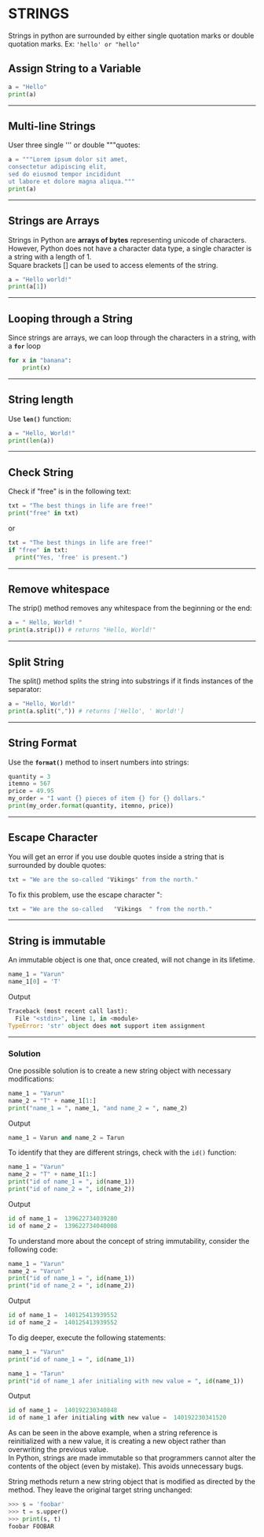 # STRINGS
Strings in python are surrounded by either single quotation marks or double quotation marks. Ex: `'hello' or "hello"`
## Assign String to a Variable
```python
a = "Hello"
print(a)
```
---
## Multi-line Strings
User three single ''' or double """quotes:
```python
a = """Lorem ipsum dolor sit amet,
consectetur adipiscing elit,
sed do eiusmod tempor incididunt
ut labore et dolore magna aliqua."""
print(a)
```
---
## Strings are Arrays
Strings in Python are **arrays of bytes** representing unicode of characters.  
However, Python does not have a character data type, a single character is a string with a length of 1.  
Square brackets [] can be used to access elements of the string.
```python
a = "Hello world!"
print(a[1])
```
---
## Looping through a String
Since strings are arrays, we can loop through the characters in a string, with a **`for`** loop
```python
for x in "banana":
    print(x)
```
---
## String length
Use **`len()`** function:
```python
a = "Hello, World!"
print(len(a))
```
---
## Check String
Check if "free" is in the following text:
```python
txt = "The best things in life are free!"
print("free" in txt)
```
or
```python
txt = "The best things in life are free!"
if "free" in txt:
  print("Yes, 'free' is present.")
```
---
## Remove whitespace
The strip() method removes any whitespace from the beginning or the end:
```python
a = " Hello, World! "
print(a.strip()) # returns "Hello, World!"
```
---
## Split String
The split() method splits the string into substrings if it finds instances of the separator:
```python
a = "Hello, World!"
print(a.split(",")) # returns ['Hello', ' World!']
```
---
## String Format
Use the **`format()`** method to insert numbers into strings:
```python
quantity = 3
itemno = 567
price = 49.95
my_order = "I want {} pieces of item {} for {} dollars."
print(my_order.format(quantity, itemno, price))
```
---
## Escape Character
You will get an error if you use double quotes inside a string that is surrounded by double quotes:
```python
txt = "We are the so-called "Vikings" from the north."
```
To fix this problem, use the escape character   ":
```python
txt = "We are the so-called   "Vikings  " from the north."
```
---
## String is immutable
An immutable object is one that, once created, will not change in its lifetime.
```python
name_1 = "Varun"
name_1[0] = 'T'
```
Output
```python
Traceback (most recent call last):
  File "<stdin>", line 1, in <module>
TypeError: 'str' object does not support item assignment
```
---
### Solution
One possible solution is to create a new string object with necessary modifications:
```python
name_1 = "Varun"
name_2 = "T" + name_1[1:]
print("name_1 = ", name_1, "and name_2 = ", name_2)
```
Output
```python
name_1 = Varun and name_2 = Tarun
```
To identify that they are different strings, check with the `id()` function:
```python
name_1 = "Varun"
name_2 = "T" + name_1[1:]
print("id of name_1 = ", id(name_1))
print("id of name_2 = ", id(name_2))
```
Output
```python
id of name_1 =  139622734039280
id of name_2 =  139622734040008
```
To understand more about the concept of string immutability, consider the following code:
```python
name_1 = "Varun"
name_2 = "Varun"
print("id of name_1 = ", id(name_1))
print("id of name_2 = ", id(name_2))
```
Output
```python
id of name_1 =  140125413939552
id of name_2 =  140125413939552
```
To dig deeper, execute the following statements:
```python
name_1 = "Varun"
print("id of name_1 = ", id(name_1))

name_1 = "Tarun"
print("id of name_1 afer initialing with new value = ", id(name_1))
```
Output
```python
id of name_1 =  140192230340848
id of name_1 afer initialing with new value =  140192230341520
```
As can be seen in the above example, when a string reference is reinitialized with a new value, it is creating a new object rather than overwriting the previous value.  
In Python, strings are made immutable so that programmers cannot alter the contents of the object (even by mistake). This avoids unnecessary bugs.

String methods return a new string object that is modified as directed by the method. They leave the original target string unchanged:
```python
>>> s = 'foobar'
>>> t = s.upper()
>>> print(s, t)
foobar FOOBAR
```